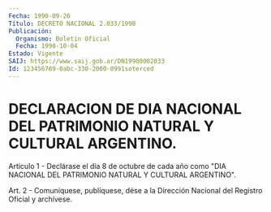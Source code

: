 ```yaml
---
Fecha: 1990-09-26
Título: DECRETO NACIONAL 2.033/1990
Publicación:
  Organismo: Boletín Oficial
  Fecha: 1990-10-04
Estado: Vigente
SAIJ: https://www.saij.gob.ar/DN19900002033
Id: 123456789-0abc-330-2000-0991soterced
---
```

# DECLARACION DE DIA NACIONAL DEL PATRIMONIO NATURAL Y CULTURAL ARGENTINO.

<a id="1"></a>
Articulo 1 - Declárase el día 8 de octubre de cada año como "DIA NACIONAL DEL PATRIMONIO NATURAL Y CULTURAL ARGENTINO".

<a id="2"></a>
Art. 2 - Comuníquese, publíquese, dése a la Dirección Nacional del Registro Oficial y archívese.